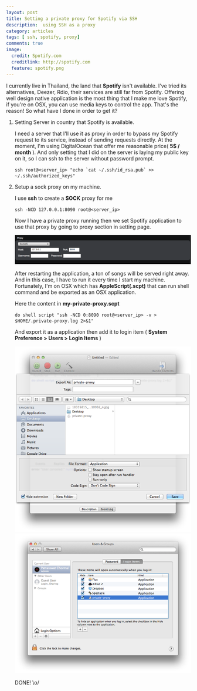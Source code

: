 ```yaml
---
layout: post
title: Setting a private proxy for Spotify via SSH
description:  using SSH as a proxy
category: articles
tags: [ ssh, spotify, proxy]
comments: true
image:
  credit: Spotify.com
  creditlink: http://spotify.com
  feature: spotify.png
---
```


 I currently live in Thailand, the land that **Spotify** isn't available.  I've tried its alternatives, Deezer, Rdio, their services are still far from Spotify. Offering well design native application is the most thing that I make me love Spotify, if you're on OSX, you can use media keys to control the app. That's the reason! So what have I done in order to get it?

1. Setting Server in country that Spotify is available.

	I need a server that I'll use it as proxy in order to bypass my Spotify request to its service, instead of sending requests directly. At the moment, I'm using DigitalOcean that offer me 	reasonable price( **5$ / month** ). And only setting that I did on the server is laying my public key on it, so I can ssh to the server without password prompt.

	```
	ssh root@<server_ip> "echo `cat ~/.ssh/id_rsa.pub` >> ~/.ssh/authorized_keys"
	```

2. Setup a sock proxy on my machine.

    I use **ssh** to create a **SOCK** proxy for me

    ```
    ssh -NCD 127.0.0.1:8090 root@<server_ip>
    ```

    Now I have a private proxy running then we set Spotify application to use that proxy by going to proxy section in setting page.

    ![image](/article-asset/2014-06/spotify-proxy.png)

    After restarting the application, a ton of songs will be served right away. And in this case, I have to run it every time I start my machine. Fortunately, I'm on OSX which has **AppleScript(.scpt)** that can run shell command and
    be exported as an OSX application.


    Here the content in **my-private-proxy.scpt**
    ```
    do shell script "ssh -NCD 0:8090 root@<server_ip> -v > $HOME/.private-proxy.log 2>&1"
    ```


    And export it as a application then add it to login item ( **System Preference > Users > Login Items** )

    ![image](/article-asset/2014-06/export-as-app.png)
    ![image](/article-asset/2014-06/add-login-item.png)

    DONE! \o/
